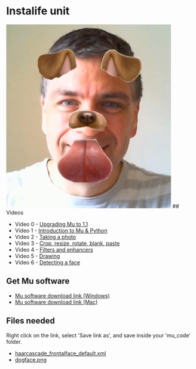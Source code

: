 # Instalife unit

<img src="face-filter-demo.PNG" style="align: right">
## Videos

* Video 0 - [Upgrading Mu to 1.1]()
* Video 1 - [Introduction to Mu & Python](https://youtu.be/QB7RByT5kDw)
* Video 2 - [Taking a photo](https://youtu.be/EpmxtacVLfg)
* Video 3 - [Crop, resize, rotate, blank, paste](https://youtu.be/lc_iRGik92I)
* Video 4 - [Filters and enhancers](https://youtu.be/7euifOx9fuo)
* Video 5 - [Drawing](https://youtu.be/vMU0yrfFb7E)
* Video 6 - [Detecting a face](https://youtu.be/QHTxEUHxcro)

## Get Mu software

* [Mu software download link (Windows)](https://github.com/mu-editor/mu/releases/download/1.1.0-alpha.2/mu-editor_1.1.0-alpha.2_win64.exe)
* [Mu software download link (Mac)](https://github.com/mu-editor/mu/releases/download/1.1.0-alpha.2/mu-editor_1.1.0-alpha.2_osx.dmg)

## Files needed

Right click on the link, select 'Save link as', and save inside your 'mu_code' folder.

* [haarcascade_frontalface_default.xml](haarcascade_frontalface_default.xml)
* [dogface.png](dogface.png)


